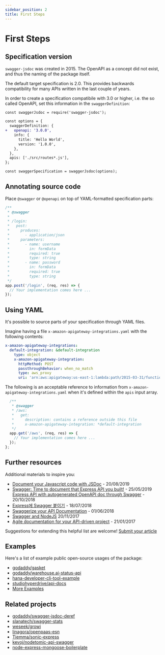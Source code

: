 ```yaml
---
sidebar_position: 2
title: First Steps
---
```


# First Steps

## Specification version

`swagger-jsdoc` was created in 2015. The OpenAPI as a concept did not exist, and thus the naming of the package itself.

The default target specification is 2.0. This provides backwards compatibility for many APIs written in the last couple of years.

In order to create a specification compatibile with 3.0 or higher, i.e. the so called OpenAPI, set this information in the `swaggerDefinition`:

```diff
const swaggerJsdoc = require('swagger-jsdoc');

const options = {
  swaggerDefinition: {
+   openapi: '3.0.0',
    info: {
      title: 'Hello World',
      version: '1.0.0',
    },
  },
  apis: ['./src/routes*.js'],
};

const swaggerSpecification = swaggerJsdoc(options);
```

## Annotating source code

Place `@swagger` or `@openapi` on top of YAML-formatted specification parts:

```javascript
/**
 * @swagger
 *
 * /login:
 *   post:
 *     produces:
 *       - application/json
 *     parameters:
 *       - name: username
 *         in: formData
 *         required: true
 *         type: string
 *       - name: password
 *         in: formData
 *         required: true
 *         type: string
 */
app.post('/login', (req, res) => {
  // Your implementation comes here ...
});
```

## Using YAML

It's possible to source parts of your specification through YAML files.

Imagine having a file `x-amazon-apigateway-integrations.yaml` with the following contents:

```yaml
x-amazon-apigateway-integrations:
  default-integration: &default-integration
    type: object
    x-amazon-apigateway-integration:
      httpMethod: POST
      passthroughBehavior: when_no_match
      type: aws_proxy
      uri: 'arn:aws:apigateway:us-east-1:lambda:path/2015-03-31/functions/arn:aws:lambda:us-east-1:123456789:function:helloworldlambda/invocations'
```

The following is an acceptable reference to information from `x-amazon-apigateway-integrations.yaml` when it's defined within the `apis` input array.

```javascript
  /**
   * @swagger
   * /aws:
   *   get:
   *     description: contains a reference outside this file
   *     x-amazon-apigateway-integration: *default-integration
   */
  app.get('/aws', (req, res) => {
    // Your implementation comes here ...
  });
};
```

## Further resources

Additional materials to inspire you:

- [Document your Javascript code with JSDoc](https://dev.to/paulasantamaria/document-your-javascript-code-with-jsdoc-2fbf) - 20/08/2019
- [Swagger: Time to document that Express API you built!](https://levelup.gitconnected.com/swagger-time-to-document-that-express-api-you-built-9b8faaeae563) - 25/05/2019
  [Express API with autogenerated OpenAPI doc through Swagger](https://www.acuriousanimal.com/blog/2018/10/20/express-swagger-doc) - 20/10/2018
- [Express에 Swagger 붙이기](https://gongzza.github.io/javascript/nodejs/swagger-node-express/) - 18/07/2018
- [Swaggerize your API Documentation](http://imaginativethinking.ca/swaggerize-your-api-documentation/) - 01/06/2018
- [Swagger and NodeJS](https://mherman.org/blog/swagger-and-nodejs/) 20/11/2017
- [Agile documentation for your API-driven project](https://kalinchernev.github.io/agile-documentation-api-driven-project) - 21/01/2017

Suggestions for extending this helpful list are welcome! [Submit your article](https://github.com/Surnet/swagger-jsdoc/issues/new)

## Examples

Here's a list of example public open-source usages of the package:

- [godaddy/gasket](https://github.com/godaddy/gasket)
- [godaddy/warehouse.ai-status-api](https://github.com/godaddy/warehouse.ai-status-api)
- [hana-developer-cli-tool-example](https://github.com/SAP-samples/hana-developer-cli-tool-example)
- [studiohyperdrive/api-docs](https://github.com/studiohyperdrive/api-docs)
- [More Examples](https://github.com/Surnet/swagger-jsdoc/tree/v6/examples)

## Related projects

- [godaddy/swagger-jsdoc-deref](https://github.com/godaddy/swagger-jsdoc-deref)
- [slanatech/swagger-stats](https://github.com/slanatech/swagger-stats)
- [weseek/growi](https://github.com/weseek/growi)
- [linagora/openpaas-esn](https://github.com/linagora/openpaas-esn)
- [Tiemma/sonic-express](https://github.com/Tiemma/sonic-express)
- [kevoj/nodetomic-api-swagger](https://github.com/kevoj/nodetomic-api-swagger)
- [node-express-mongoose-boilerplate](https://github.com/hagopj13/node-express-mongoose-boilerplate)
